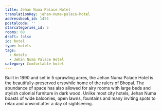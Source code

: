 ```yaml
---
title: Jehan Numa Palace Hotel
translationKey: jehan-numa-palace-hotel
addressbook_id: 1455
postalcode: ''
starcategories_id: 5
rooms: 60
draft: false
id: hotel
type: hotels
tags:
  - Hotels
  - Jehan Numa Palace Hotel
category: Comfortable hotel
---
```

Built in 1890 and set in 5 sprawling acres, the Jehan Numa Palace Hotel is the beautifully-preserved erstwhile home of the rulers of Bhopal. The abundance of space has also allowed for airy rooms with large beds and stylish colonial furniture in dark wood. Unlike most city hotels, Jehan Numa boasts of wide balconies, open lawns, fountains and many inviting spots to relax and unwind after a day of sightseeing.